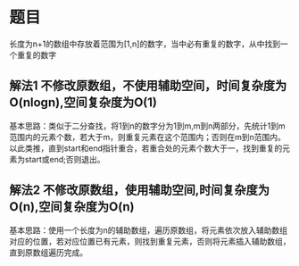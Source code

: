 # 题目 
长度为n+1的数组中存放着范围为[1,n]的数字，当中必有重复的数字，从中找到一个重复的数字

## 解法1 不修改原数组，不使用辅助空间，时间复杂度为O(nlogn),空间复杂度为O(1)
基本思路：类似于二分查找，将1到n的数字分为1到m,m到n两部分，先统计1到m范围内的元素个数，若大于m，则重复元素在这个范围内；否则在m到n范围内。以此类推，直到start和end指针重合，若重合处的元素个数大于一，找到重复的元素为start或end;否则退出。


## 解法2 不修改原数组，使用辅助空间,时间复杂度为O(n),空间复杂度为O(n)
基本思路：使用一个长度为n的辅助数组，遍历原数组，将元素依次放入辅助数组对应的位置，若对应位置已有元素，则找到重复元素，否则将元素插入辅助数组，直到原数组遍历完成。